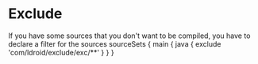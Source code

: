 # Exclude

If you have some sources that you don't want to be compiled, you have to declare a filter for the sources
    sourceSets {
        main {
            java {
                exclude 'com/ldroid/exclude/exc/**'
            }
        }
    }
